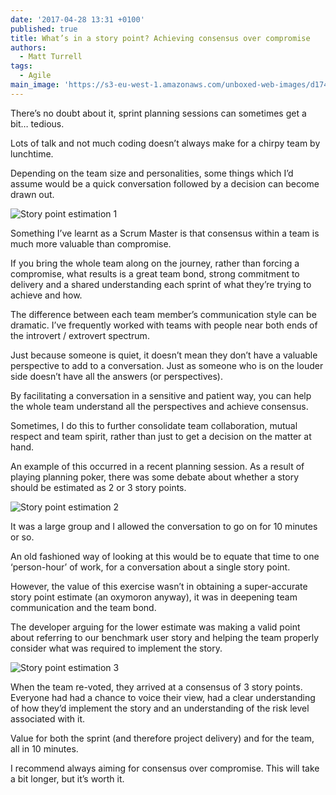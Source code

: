 ```yaml
---
date: '2017-04-28 13:31 +0100'
published: true
title: What’s in a story point? Achieving consensus over compromise
authors:
  - Matt Turrell
tags:
  - Agile
main_image: 'https://s3-eu-west-1.amazonaws.com/unboxed-web-images/d1745304904711bfd1b64bba706593fd.jpg'
---
```

There’s no doubt about it, sprint planning sessions can sometimes get a bit… tedious.<br/>

Lots of talk and not much coding doesn’t always make for a chirpy team by lunchtime.<br/>

Depending on the team size and personalities, some things which I’d assume would be a quick conversation followed by a decision can become drawn out.<br/>

![Story point estimation 1](https://s3-eu-west-1.amazonaws.com/unboxed-web-images/e9bcb430243ccae1fc5fd09a2d37dce0.jpg)

Something I’ve learnt as a Scrum Master is that consensus within a team is much more valuable than compromise.<br/>

If you bring the whole team along on the journey, rather than forcing a compromise, what results is a great team bond, strong commitment to delivery and a shared understanding each sprint of what they’re trying to achieve and how.<br/>

The difference between each team member’s communication style can be dramatic. I’ve frequently worked with teams with people near both ends of the introvert / extrovert spectrum.<br/>

Just because someone is quiet, it doesn’t mean they don’t have a valuable perspective to add to a conversation. Just as someone who is on the louder side doesn’t have all the answers (or perspectives).<br/>

By facilitating a conversation in a sensitive and patient way, you can help the whole team understand all the perspectives and achieve consensus.<br/>

Sometimes, I do this to further consolidate team collaboration, mutual respect and team spirit, rather than just to get a decision on the matter at hand.<br/>

An example of this occurred in a recent planning session. As a result of playing planning poker, there was some debate about whether a story should be estimated as 2 or 3 story points.<br/>

![Story point estimation 2](https://s3-eu-west-1.amazonaws.com/unboxed-web-images/01cd1a7de22f9e293d2d01718f785d8f.jpg)

It was a large group and I allowed the conversation to go on for 10 minutes or so.<br/>

An old fashioned way of looking at this would be to equate that time to one ‘person-hour’ of work, for a conversation about a single story point.<br/>

However, the value of this exercise wasn’t in obtaining a super-accurate story point estimate (an oxymoron anyway), it was in deepening team communication and the team bond.<br/>

The developer arguing for the lower estimate was making a valid point about referring to our benchmark user story and helping the team properly consider what was required to implement the story.<br/>

![Story point estimation 3](https://s3-eu-west-1.amazonaws.com/unboxed-web-images/735736ef37e444a33b940e8b12642a74.jpg)

When the team re-voted, they arrived at a consensus of 3 story points. Everyone had had a chance to voice their view, had a clear understanding of how they’d implement the story and an understanding of the risk level associated with it.<br/>

Value for both the sprint (and therefore project delivery) and for the team, all in 10 minutes.<br/>

I recommend always aiming for consensus over compromise. This will take a bit longer, but it’s worth it.



